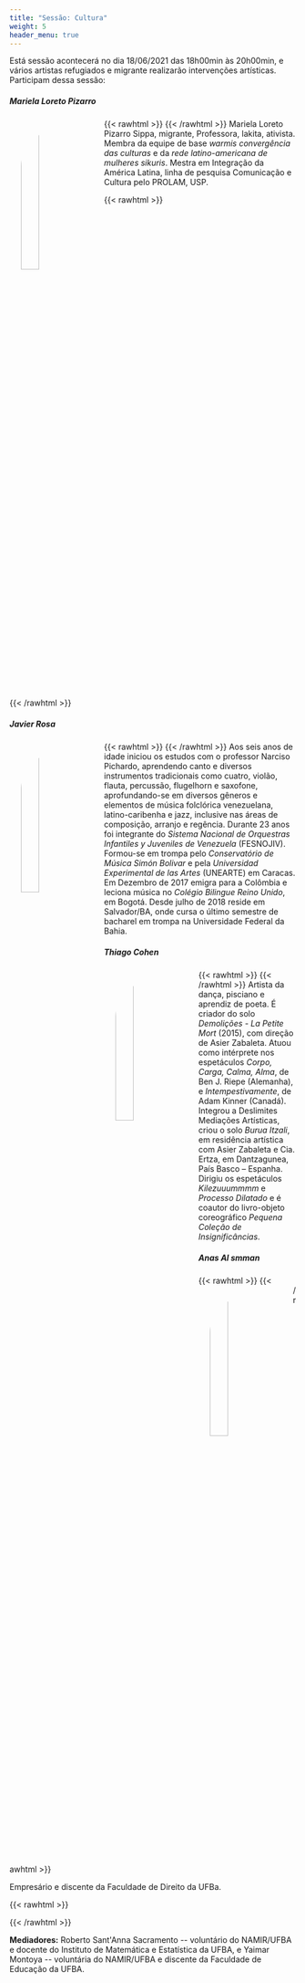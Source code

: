 ```yaml
---
title: "Sessão: Cultura"
weight: 5
header_menu: true
---
```


Está sessão acontecerá no dia 18/06/2021 das 18h00min às 20h00min, e vários artistas refugiados e migrante realizarão intervenções artísticas. Participam dessa sessão:

##### Mariela Loreto Pizarro

{{< rawhtml >}}
<img src="/fotos/mariela-smaller.jpg" width="25%" style="float: left; padding: 20px; border-radius: 200px;">
{{< /rawhtml >}}
Mariela Loreto Pizarro Sippa, migrante, Professora, lakita, ativista. Membra da equipe de base _warmis convergência das culturas_ e da _rede latino-americana de mulheres sikuris_. Mestra em Integração da América Latina, linha de pesquisa Comunicação e Cultura pelo PROLAM, USP.

{{< rawhtml >}}
<p style="clear: both;"></p>
{{< /rawhtml >}}

##### Javier Rosa

{{< rawhtml >}}
<img src="/fotos/javier-smaller.jpg" width="25%" style="float: left; padding: 20px; border-radius: 200px;">
{{< /rawhtml >}}
Aos seis anos de idade iniciou os estudos com o professor Narciso Pichardo, aprendendo canto e diversos instrumentos tradicionais como cuatro, violão, flauta, percussão, flugelhorn e saxofone, aprofundando-se em diversos gêneros e elementos de música folclórica venezuelana, latino-caribenha e jazz, inclusive nas áreas de composição, arranjo e regência. Durante 23 anos foi integrante  do _Sistema Nacional de Orquestras Infantiles y Juveniles de Venezuela_ (FESNOJIV). Formou-se em trompa pelo _Conservatório de Música Simón Bolivar_ e pela _Universidad Experimental de las Artes_ (UNEARTE) em Caracas. Em Dezembro de 2017 emigra para a Colômbia e leciona música no _Colégio Bilingue Reino Unido_, em Bogotá. Desde julho de 2018 reside em Salvador/BA, onde cursa o último semestre de bacharel em trompa na Universidade Federal da Bahia.

##### Thiago Cohen

{{< rawhtml >}}
<img src="/fotos/tiago-smaller.jpg" width="25%" style="float: left; padding: 20px; border-radius: 200px;">
{{< /rawhtml >}}
Artista da dança, pisciano e aprendiz de poeta. É criador do solo _Demolições - La Petite Mort_ (2015), com direção de Asier Zabaleta. Atuou como intérprete nos espetáculos _Corpo, Carga, Calma, Alma_, de Ben J. Riepe (Alemanha), e _Intempestivamente_, de Adam Kinner (Canadá). Integrou a Deslimites Mediações Artísticas, criou o solo _Burua Itzali_, em residência artística com Asier Zabaleta e Cia. Ertza, em Dantzagunea, País Basco – Espanha. Dirigiu os espetáculos _Kilezuuummmm_ e _Processo Dilatado_ e é coautor do livro-objeto coreográfico _Pequena Coleção de Insignificâncias_.

##### Anas Al smman

{{< rawhtml >}}
<img src="/fotos/anas-smaller.jpg" width="25%" style="float: left; padding: 20px; border-radius: 10000px;">
{{< /rawhtml >}}

Empresário e discente da Faculdade de Direito da UFBa.

{{< rawhtml >}}
<p style="clear: both;"></p>
{{< /rawhtml >}}

**Mediadores:** Roberto Sant'Anna Sacramento -- voluntário do NAMIR/UFBA e docente do Instituto de Matemática e Estatística da UFBA, e Yaimar Montoya -- voluntária do NAMIR/UFBA e discente da Faculdade de Educação da UFBA.
